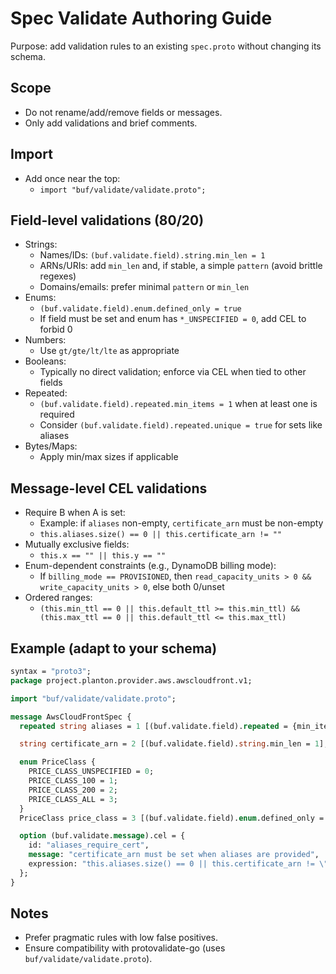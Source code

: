 # Spec Validate Authoring Guide

Purpose: add validation rules to an existing `spec.proto` without changing its schema.

## Scope
- Do not rename/add/remove fields or messages.
- Only add validations and brief comments.

## Import
- Add once near the top:
  - `import "buf/validate/validate.proto";`

## Field-level validations (80/20)
- Strings:
  - Names/IDs: `(buf.validate.field).string.min_len = 1`
  - ARNs/URIs: add `min_len` and, if stable, a simple `pattern` (avoid brittle regexes)
  - Domains/emails: prefer minimal `pattern` or `min_len`
- Enums:
  - `(buf.validate.field).enum.defined_only = true`
  - If field must be set and enum has `*_UNSPECIFIED = 0`, add CEL to forbid 0
- Numbers:
  - Use `gt/gte/lt/lte` as appropriate
- Booleans:
  - Typically no direct validation; enforce via CEL when tied to other fields
- Repeated:
  - `(buf.validate.field).repeated.min_items = 1` when at least one is required
  - Consider `(buf.validate.field).repeated.unique = true` for sets like aliases
- Bytes/Maps:
  - Apply min/max sizes if applicable

## Message-level CEL validations
- Require B when A is set:
  - Example: if `aliases` non-empty, `certificate_arn` must be non-empty
  - `this.aliases.size() == 0 || this.certificate_arn != ""`
- Mutually exclusive fields:
  - `this.x == "" || this.y == ""`
- Enum-dependent constraints (e.g., DynamoDB billing mode):
  - If `billing_mode == PROVISIONED`, then `read_capacity_units > 0 && write_capacity_units > 0`, else both 0/unset
- Ordered ranges:
  - `(this.min_ttl == 0 || this.default_ttl >= this.min_ttl) && (this.max_ttl == 0 || this.default_ttl <= this.max_ttl)`

## Example (adapt to your schema)
```proto
syntax = "proto3";
package project.planton.provider.aws.awscloudfront.v1;

import "buf/validate/validate.proto";

message AwsCloudFrontSpec {
  repeated string aliases = 1 [(buf.validate.field).repeated = {min_items: 1, unique: true}];

  string certificate_arn = 2 [(buf.validate.field).string.min_len = 1];

  enum PriceClass {
    PRICE_CLASS_UNSPECIFIED = 0;
    PRICE_CLASS_100 = 1;
    PRICE_CLASS_200 = 2;
    PRICE_CLASS_ALL = 3;
  }
  PriceClass price_class = 3 [(buf.validate.field).enum.defined_only = true];

  option (buf.validate.message).cel = {
    id: "aliases_require_cert",
    message: "certificate_arn must be set when aliases are provided",
    expression: "this.aliases.size() == 0 || this.certificate_arn != \"\""
  };
}
```

## Notes
- Prefer pragmatic rules with low false positives.
- Ensure compatibility with protovalidate-go (uses `buf/validate/validate.proto`).

